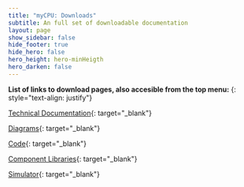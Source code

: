 ```yaml
---
title: "myCPU: Downloads"
subtitle: An full set of downloadable documentation
layout: page
show_sidebar: false
hide_footer: true
hide_hero: false
hero_height: hero-minHeigth
hero_darken: false
---
```

**List of links to download pages, also accesible from the top menu:**
{: style="text-align: justify"}

[Technical Documentation](/pages/en/mycpu/downloads/technical_docs){: target="_blank"}

[Diagrams](/pages/en/mycpu/downloads/diagrams){: target="_blank"}

[Code](/pages/en/mycpu/downloads/code){: target="_blank"}

[Component Libraries](/pages/en/mycpu/downloads/libraries){: target="_blank"}

[Simulator](/pages/en/mycpu/downloads/simulator){: target="_blank"}